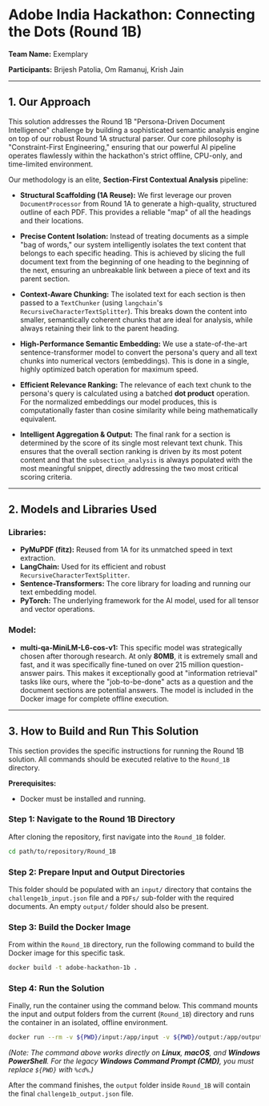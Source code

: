 # Adobe India Hackathon: Connecting the Dots (Round 1B)

**Team Name:** Exemplary

**Participants:** Brijesh Patolia, Om Ramanuj, Krish Jain

---

## 1. Our Approach

This solution addresses the Round 1B "Persona-Driven Document Intelligence" challenge by building a sophisticated semantic analysis engine on top of our robust Round 1A structural parser. Our core philosophy is "Constraint-First Engineering," ensuring that our powerful AI pipeline operates flawlessly within the hackathon's strict offline, CPU-only, and time-limited environment.

Our methodology is an elite, **Section-First Contextual Analysis** pipeline:

* **Structural Scaffolding (1A Reuse):** We first leverage our proven `DocumentProcessor` from Round 1A to generate a high-quality, structured outline of each PDF. This provides a reliable "map" of all the headings and their locations.

* **Precise Content Isolation:** Instead of treating documents as a simple "bag of words," our system intelligently isolates the text content that belongs to each specific heading. This is achieved by slicing the full document text from the beginning of one heading to the beginning of the next, ensuring an unbreakable link between a piece of text and its parent section.

* **Context-Aware Chunking:** The isolated text for each section is then passed to a `TextChunker` (using `langchain`'s `RecursiveCharacterTextSplitter`). This breaks down the content into smaller, semantically coherent chunks that are ideal for analysis, while always retaining their link to the parent heading.

* **High-Performance Semantic Embedding:** We use a state-of-the-art sentence-transformer model to convert the persona's query and all text chunks into numerical vectors (embeddings). This is done in a single, highly optimized batch operation for maximum speed.

* **Efficient Relevance Ranking:** The relevance of each text chunk to the persona's query is calculated using a batched **dot product** operation. For the normalized embeddings our model produces, this is computationally faster than cosine similarity while being mathematically equivalent.

* **Intelligent Aggregation & Output:** The final rank for a section is determined by the score of its single most relevant text chunk. This ensures that the overall section ranking is driven by its most potent content and that the `subsection_analysis` is always populated with the most meaningful snippet, directly addressing the two most critical scoring criteria.

---

## 2. Models and Libraries Used

### Libraries:

* **PyMuPDF (fitz):** Reused from 1A for its unmatched speed in text extraction.
* **LangChain:** Used for its efficient and robust `RecursiveCharacterTextSplitter`.
* **Sentence-Transformers:** The core library for loading and running our text embedding model.
* **PyTorch:** The underlying framework for the AI model, used for all tensor and vector operations.

### Model:

* **multi-qa-MiniLM-L6-cos-v1:** This specific model was strategically chosen after thorough research. At only **80MB**, it is extremely small and fast, and it was specifically fine-tuned on over 215 million question-answer pairs. This makes it exceptionally good at "information retrieval" tasks like ours, where the "job-to-be-done" acts as a question and the document sections are potential answers. The model is included in the Docker image for complete offline execution.

---

## 3. How to Build and Run This Solution

This section provides the specific instructions for running the Round 1B solution. All commands should be executed relative to the `Round_1B` directory.

**Prerequisites:**
* Docker must be installed and running.

### Step 1: Navigate to the Round 1B Directory
After cloning the repository, first navigate into the `Round_1B` folder.
```bash
cd path/to/repository/Round_1B
```

### Step 2: Prepare Input and Output Directories
This folder should be populated with an `input/` directory that contains the `challenge1b_input.json` file and a `PDFs/` sub-folder with the required documents. An empty `output/` folder should also be present.

### Step 3: Build the Docker Image
From within the `Round_1B` directory, run the following command to build the Docker image for this specific task.
```bash
docker build -t adobe-hackathon-1b .
```

### Step 4: Run the Solution
Finally, run the container using the command below. This command mounts the input and output folders from the current (`Round_1B`) directory and runs the container in an isolated, offline environment.
```bash
docker run --rm -v ${PWD}/input:/app/input -v ${PWD}/output:/app/output --network none adobe-hackathon-1b
```
*(Note: The command above works directly on **Linux**, **macOS**, and **Windows PowerShell**. For the legacy **Windows Command Prompt (CMD)**, you must replace `${PWD}` with `%cd%`.)*

After the command finishes, the `output` folder inside `Round_1B` will contain the final `challenge1b_output.json` file.
